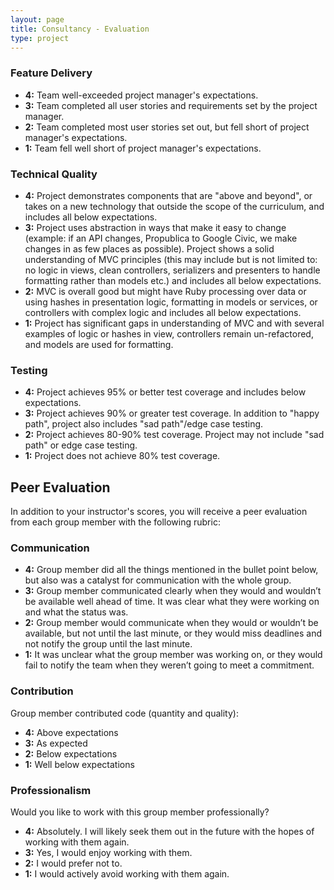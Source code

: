 ```yaml
---
layout: page
title: Consultancy - Evaluation
type: project
---
```


### Feature Delivery

* **4:** Team well-exceeded project manager's expectations.
* **3:** Team completed all user stories and requirements set by the project manager.
* **2:** Team completed most user stories set out, but fell short of project manager's expectations.
* **1:** Team fell well short of project manager's expectations.

### Technical Quality

* **4:**  Project demonstrates components that are "above and beyond", or takes on a new technology that outside the scope of the curriculum, and includes all below expectations.
* **3:**  Project uses abstraction in ways that make it easy to change (example: if an API changes, Propublica to Google Civic, we make changes in as few places as possible). Project shows a solid understanding of MVC principles (this may include but is not limited to: no logic in views, clean controllers, serializers and presenters to handle formatting rather than models etc.) and includes all below expectations.
* **2:**  MVC is overall good but might have Ruby processing over data or using hashes in presentation logic, formatting in models or services, or controllers with complex logic and includes all below expectations.
* **1:**  Project has significant gaps in understanding of MVC and with several examples of logic or hashes in view, controllers remain un-refactored, and models are used for formatting.

### Testing
* **4:** Project achieves 95% or better test coverage and includes below expectations.
* **3:** Project achieves 90% or greater test coverage. In addition to "happy path", project also includes "sad path"/edge case testing.
* **2:** Project achieves 80-90% test coverage. Project may not include "sad path" or edge case testing.
* **1:** Project does not achieve 80% test coverage.

## Peer Evaluation

In addition to your instructor's scores, you will receive a peer evaluation from each group member with the following rubric:

### Communication

* **4:** Group member did all the things mentioned in the bullet point below, but also was a catalyst for communication with the whole group.
* **3:**  Group member communicated clearly when they would and wouldn’t be available well ahead of time. It was clear what they were working on and what the status was.
* **2:** Group member would communicate when they would or wouldn’t be available, but not until the last minute, or they would miss deadlines and not notify the group until the last minute.
* **1:** It was unclear what the group member was working on, or they would fail to notify the team when they weren’t going to meet a commitment.

### Contribution

Group member contributed code (quantity and quality):

* **4:** Above expectations
* **3:** As expected
* **2:** Below expectations
* **1:** Well below expectations

### Professionalism

Would you like to work with this group member professionally?

* **4:** Absolutely. I will likely seek them out in the future with the hopes of working with them again.
* **3:** Yes, I would enjoy working with them.
* **2:** I would prefer not to.
* **1:** I would actively avoid working with them again.
